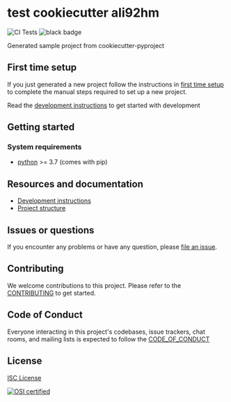 # test cookiecutter ali92hm

![CI Tests] ![black badge]

Generated sample project from cookiecutter-pyproject

## First time setup

If you just generated a new project follow the instructions in [first time setup]
to complete the manual steps required to set up a new project.

Read the [development instructions] to get started with development

## Getting started

<!-- Add me -->

### System requirements

-   [python] >= 3.7 (comes with pip)

<!-- Add me -->

## Resources and documentation

-   [Development instructions]
-   [Project structure]

## Issues or questions

If you encounter any problems or have any question, please [file an issue].

## Contributing

We welcome contributions to this project. Please refer to the [CONTRIBUTING] to get started.

## Code of Conduct

Everyone interacting in this project's codebases, issue trackers,
chat rooms, and mailing lists is expected to follow the [CODE_OF_CONDUCT]

## License

[ISC License]

[![OSI certified][osi_certified]][isc license]

[ci tests]: https://github.com/ali92hm/test-cookiecutter/actions/workflows/tests.yml/badge.svg
[black badge]: https://img.shields.io/badge/code%20style-black-000000.svg
[file an issue]: https://github.com/ali92hm/test-cookiecutter/issues
[contributing]: ./CONTRIBUTING.md
[code_of_conduct]: ./CODE_OF_CONDUCT.md
[development instructions]: ./docs/development-instructions
[first time setup]: ./docs/first-time-setup
[project structure]: ./docs/project-structure
[mit license]: http://opensource.org/licenses/MIT
[bsd 2-clause license]: https://opensource.org/licenses/BSD-2-Clause
[bsd 3-clause license]: https://opensource.org/licenses/BSD-3-Clause
[isc license]: https://opensource.org/licenses/ISC
[apache license version 2.0]: https://opensource.org/licenses/Apache-2.0
[gnu general public license version 3]: https://opensource.org/licenses/GPL-3.0
[unlicense]: https://opensource.org/licenses/unlicense
[osi_certified]: https://opensource.org/trademarks/osi-certified/web/osi-certified-120x100.png
[python]: https://www.python.org/downloads/
